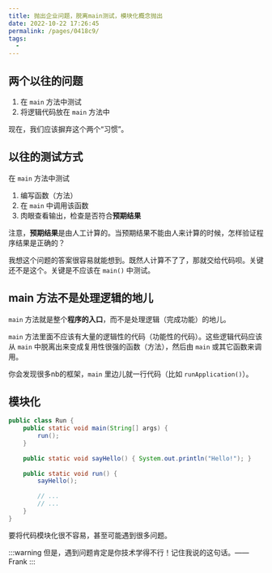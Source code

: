 ```yaml
---
title: 抛出企业问题，脱离main测试，模块化概念抛出
date: 2022-10-22 17:26:45
permalink: /pages/0418c9/
tags:
  - 
---
```

## 两个以往的问题

1. 在 `main` 方法中测试
2. 将逻辑代码放在 `main` 方法中

现在，我们应该摒弃这个两个“习惯”。

## 以往的测试方式

在 `main` 方法中测试

1. 编写函数（方法）
2. 在 `main` 中调用该函数
3. 肉眼查看输出，检查是否符合**预期结果**

注意，**预期结果**是由人工计算的。当预期结果不能由人来计算的时候，怎样验证程序结果是正确的？

我想这个问题的答案很容易就能想到。既然人计算不了了，那就交给代码呗。关键还不是这个。关键是不应该在 `main()` 中测试。

## main 方法不是处理逻辑的地儿

`main` 方法就是整个**程序的入口**，而不是处理逻辑（完成功能）的地儿。

`main` 方法里面不应该有大量的逻辑性的代码（功能性的代码）。这些逻辑代码应该从 `main` 中脱离出来变成复用性很强的函数（方法），然后由 `main` 或其它函数来调用。

你会发现很多nb的框架，`main` 里边儿就一行代码（比如 `runApplication()`）。

## 模块化

```java
public class Run {
    public static void main(String[] args) {
        run();
    }
    
    public static void sayHello() { System.out.println("Hello!"); }
    
    public static void run() {
    	sayHello();
        
        // ...
        // ...
    }
}
```

要将代码模块化很不容易，甚至可能遇到很多问题。

:::warning
但是，遇到问题肯定是你技术学得不行！记住我说的这句话。——Frank
:::

